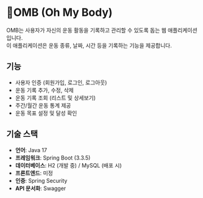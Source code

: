 # OMB (Oh My Body)

OMB는 사용자가 자신의 운동 활동을 기록하고 관리할 수 있도록 돕는 웹 애플리케이션입니다.<br/>
이 애플리케이션은 운동 종류, 날짜, 시간 등을 기록하는 기능을 제공합니다.

## 기능

- 사용자 인증 (회원가입, 로그인, 로그아웃)
- 운동 기록 추가, 수정, 삭제
- 운동 기록 조회 (리스트 및 상세보기)
- 주간/월간 운동 통계 제공
- 운동 목표 설정 및 달성 확인

## 기술 스택

- **언어**: Java 17
- **프레임워크**: Spring Boot (3.3.5)
- **데이터베이스**: H2 (개발 중) / MySQL (배포 시)
- **프론트엔드**: 미정
- **인증**: Spring Security
- **API 문서화**: Swagger
